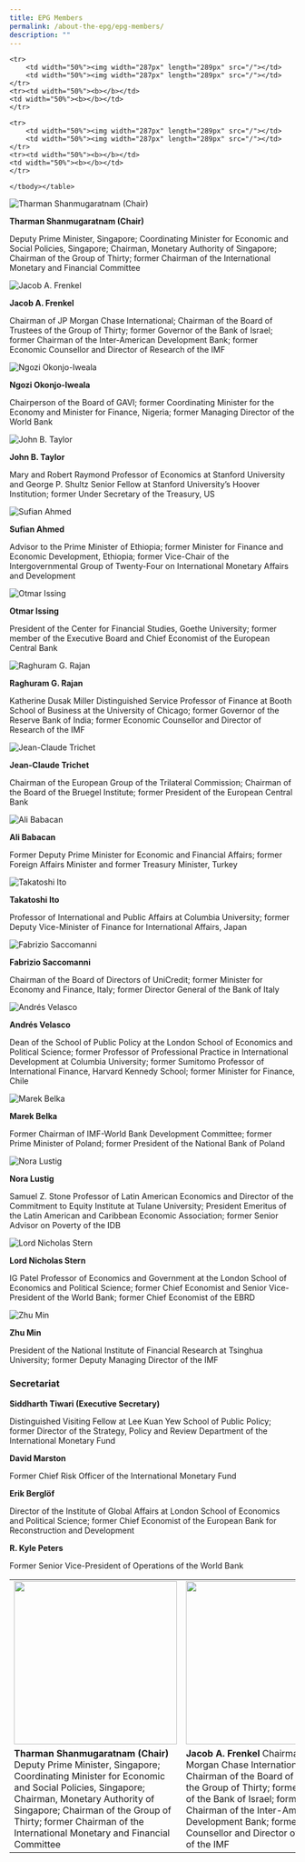 ```yaml
---
title: EPG Members
permalink: /about-the-epg/epg-members/
description: ""
---
```

<table>
	<tbody><tr>
		<td width="50%"><img width="287px" length="289px" src="/images/Members/DPM-Tharman-Shanmugaratnam.jpg"></td>
		<td width="50%"><img width="287px" length="289px" src="/images/Members/Frenkel.jpg"></td>
	</tr>
	<tr><td width="50%"><b>Tharman Shanmugaratnam (Chair)</b> Deputy Prime Minister, Singapore; Coordinating Minister for Economic and Social Policies, Singapore; Chairman, Monetary Authority of Singapore; Chairman of the Group of Thirty; former Chairman of the International Monetary and Financial Committee</td>
	<td width="50%"><b>Jacob A. Frenkel</b> Chairman of JP Morgan Chase International; Chairman of the Board of Trustees of the Group of Thirty; former Governor of the Bank of Israel; former Chairman of the Inter-American Development Bank; former Economic Counsellor and Director of Research of the IMF</td>
	</tr>
	
	<tr>
		<td width="50%"><img width="287px" length="289px" src="/"></td>
		<td width="50%"><img width="287px" length="289px" src="/"></td>
	</tr>
	<tr><td width="50%"><b></b></td>
	<td width="50%"><b></b></td>
	</tr>
	
	<tr>
		<td width="50%"><img width="287px" length="289px" src="/"></td>
		<td width="50%"><img width="287px" length="289px" src="/"></td>
	</tr>
	<tr><td width="50%"><b></b></td>
	<td width="50%"><b></b></td>
	</tr>
	
	</tbody></table>



![Tharman Shanmugaratnam (Chair)](/images/Members/DPM-Tharman-Shanmugaratnam.jpg)

**Tharman Shanmugaratnam (Chair)**

Deputy Prime Minister, Singapore; Coordinating Minister for Economic and Social Policies, Singapore; Chairman, Monetary Authority of Singapore; Chairman of the Group of Thirty; former Chairman of the International Monetary and Financial Committee

![Jacob A. Frenkel](/images/Members/Frenkel.jpg)

**Jacob A. Frenkel**

Chairman of JP Morgan Chase International; Chairman of the Board of Trustees of the Group of Thirty; former Governor of the Bank of Israel; former Chairman of the Inter-American Development Bank; former Economic Counsellor and Director of Research of the IMF

![Ngozi Okonjo-Iweala](/images/Members/Dr-Ngozi-Okonjo-Iweala.jpg)

**Ngozi Okonjo-Iweala**

Chairperson of the Board of GAVI; former Coordinating Minister for the Economy and Minister for Finance, Nigeria; former Managing Director of the World Bank

![John B. Taylor](/images/Members/Professor-John-B-Taylor.jpg)

**John B. Taylor**

Mary and Robert Raymond Professor of Economics at Stanford University and George P. Shultz Senior Fellow at Stanford University’s Hoover Institution; former Under Secretary of the Treasury, US

![Sufian Ahmed](/images/Members/Sufian.jpg)

**Sufian Ahmed**

Advisor to the Prime Minister of Ethiopia; former Minister for Finance and Economic Development, Ethiopia; former Vice-Chair of the Intergovernmental Group of Twenty-Four on International Monetary Affairs and Development

![Otmar Issing](/images/Members/Issing.jpg)

**Otmar Issing**

President of the Center for Financial Studies, Goethe University; former member of the Executive Board and Chief Economist of the European Central Bank

![Raghuram G. Rajan](/images/Members/Raghuram-Rajan.jpg)

**Raghuram G. Rajan**

Katherine Dusak Miller Distinguished Service Professor of Finance at Booth School of Business at the University of Chicago; former Governor of the Reserve Bank of India; former Economic Counsellor and Director of Research of the IMF

![Jean-Claude Trichet](/images/Members/Jean-Claude%20TRICHET.jpg)

**Jean-Claude Trichet**

Chairman of the European Group of the Trilateral Commission; Chairman of the Board of the Bruegel Institute; former President of the European Central Bank

![Ali Babacan](/images/Members/babacan.jpg)

**Ali Babacan**

Former Deputy Prime Minister for Economic and Financial Affairs; former Foreign Affairs Minister and former Treasury Minister, Turkey

![Takatoshi Ito](/images/Members/Ito.jpg)

**Takatoshi Ito**

Professor of International and Public Affairs at Columbia University; former Deputy Vice-Minister of Finance for International Affairs, Japan

![Fabrizio Saccomanni](/images/Members/Mr-Fabrizio-Saccomanni.jpg)

**Fabrizio Saccomanni**

Chairman of the Board of Directors of UniCredit; former Minister for Economy and Finance, Italy; former Director General of the Bank of Italy

![Andrés Velasco](/images/Members/Professor-Andres-Velasco.jpg)

**Andrés Velasco**

Dean of the School of Public Policy at the London School of Economics and Political Science; former Professor of Professional Practice in International Development at Columbia University; former Sumitomo Professor of International Finance, Harvard Kennedy School; former Minister for Finance, Chile

![Marek Belka](/images/Members/MBelka.jpg)

**Marek Belka**

Former Chairman of IMF-World Bank Development Committee; former Prime Minister of Poland; former President of the National Bank of Poland

![Nora Lustig](/images/Members/Lustig.jpg)

**Nora Lustig**

Samuel Z. Stone Professor of Latin American Economics and Director of the Commitment to Equity Institute at Tulane University; President Emeritus of the Latin American and Caribbean Economic Association; former Senior Advisor on Poverty of the IDB

![Lord Nicholas Stern](/images/Members/Lord-Nicholas-Stern.jpg)

**Lord Nicholas Stern**

IG Patel Professor of Economics and Government at the London School of Economics and Political Science; former Chief Economist and Senior Vice-President of the World Bank; former Chief Economist of the EBRD

![Zhu Min](/images/Members/Zhumin.jpg)

**Zhu Min**

President of the National Institute of Financial Research at Tsinghua University; former Deputy Managing Director of the IMF

### Secretariat

**Siddharth Tiwari (Executive Secretary)**

Distinguished Visiting Fellow at Lee Kuan Yew School of Public Policy; former Director of the Strategy, Policy and Review Department of the International Monetary Fund

**David Marston**

Former Chief Risk Officer of the International Monetary Fund

**Erik Berglöf**

Director of the Institute of Global Affairs at London School of Economics and Political Science; former Chief Economist of the European Bank for Reconstruction and Development

**R. Kyle Peters**

Former Senior Vice-President of Operations of the World Bank